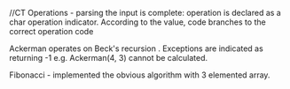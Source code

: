 //CT
Operations - parsing the input is complete: operation is declared as a char operation indicator. According to the value, code branches to the correct operation code  

Ackerman operates on Beck's recursion . Exceptions are indicated as returning -1 e.g. Ackerman(4, 3) cannot be calculated.

Fibonacci - implemented the obvious algorithm with 3 elemented array. 


